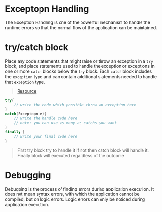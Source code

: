 
# Exceptopn Handling
The Exception Handling is one of the powerful mechanism to handle the runtime errors so that the normal flow of the application can be maintained.

# try/catch block
Place any code statements that might raise or throw an exception in a ```try``` block, and place statements used to handle the exception or exceptions in one or more ```catch``` blocks below the ```try``` block. Each ```catch``` block includes the ```exception``` type and can contain additional statements needed to handle that ```exception``` type.

>[Resource](https://docs.microsoft.com/en-us/dotnet/standard/exceptions/how-to-use-the-try-catch-block-to-catch-exceptions)

```c#
try{
    // write the code which possible throw an exception here
}
catch(Exceptopn e){
    // write the handle code here
    // note: you can use as many as catchs you want
}
finally {
    // write your final code here
}
```
> First try block try to handle it if not then catch block will handle it. Finally block will executed regardless of the outcome


# Debugging
Debugging is the process of finding errors during application execution. It does not mean syntax errors, with which the application cannot be compiled, but on logic errors. Logic errors can only be noticed during application execution.